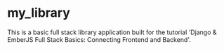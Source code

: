 # my_library
This is a basic full stack library application built for the tutorial 'Django & EmberJS Full Stack Basics: Connecting Frontend and Backend'.
